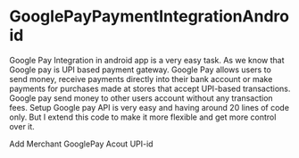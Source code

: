 # GooglePayPaymentIntegrationAndroid
Google Pay Integration in android app is a very easy task. As we know that Google pay is UPI based payment gateway. Google Pay allows users to send money, receive payments directly into their bank account or make payments for purchases made at stores that accept UPI-based transactions. Google pay send money to other users account without any transaction fees. Setup Google pay API is very easy and having around 20 lines of code only. But I extend this code to make it more flexible and get more control over it.

Add Merchant GooglePay Acout UPI-id
